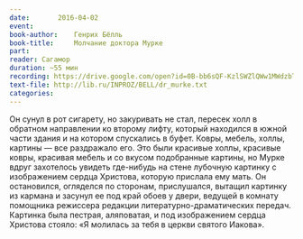 ```yaml
---
date:		2016-04-02
event:
book-author:	Генрих Бёлль
book-title:		Молчание доктора Мурке
part:		
reader:	Сагамор
duration: ~55 мин
recording: https://drive.google.com/open?id=0B-bb6sQF-KzlSWZlQWw1MWdzbTA
text-file: http://lib.ru/INPROZ/BELL/dr_murke.txt
categories:
---
```

Он сунул в рот сигарету, но закуривать не стал, пересек холл в обратном направлении ко второму лифту, который находился в южной части здания и на котором спускались в буфет. Ковры, мебель, холлы, картины — все раздражало его. Это были красивые холлы, красивые ковры, красивая мебель и со вкусом подобранные картины, но Мурке вдруг захотелось увидеть где-нибудь на стене лубочную картинку с изображением сердца Христова, которую прислала ему мать. Он остановился, огляделся по сторонам, прислушался, вытащил картинку из кармана и засунул ее под край обоев у двери, ведущей в комнату помощника режиссера редакции литературно-драматических передач. Картинка была пестрая, аляповатая, и под изображением сердца Христова стояло: «Я молилась за тебя в церкви святого Иакова».
